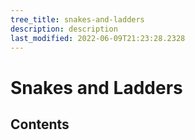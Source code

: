 ```yaml
---
tree_title: snakes-and-ladders
description: description
last_modified: 2022-06-09T21:23:28.2328
---
```


# Snakes and Ladders

## Contents
